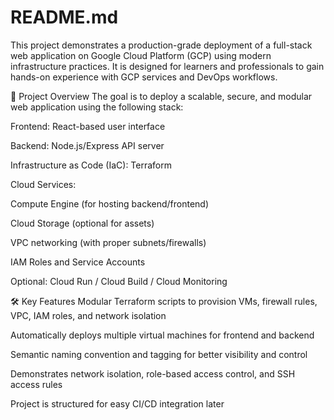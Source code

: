 # README.md
This project demonstrates a production-grade deployment of a full-stack web application on Google Cloud Platform (GCP) using modern infrastructure practices. It is designed for learners and professionals to gain hands-on experience with GCP services and DevOps workflows.

🎯 Project Overview
The goal is to deploy a scalable, secure, and modular web application using the following stack:

Frontend: React-based user interface

Backend: Node.js/Express API server

Infrastructure as Code (IaC): Terraform

Cloud Services:

Compute Engine (for hosting backend/frontend)

Cloud Storage (optional for assets)

VPC networking (with proper subnets/firewalls)

IAM Roles and Service Accounts

Optional: Cloud Run / Cloud Build / Cloud Monitoring

🛠️ Key Features
Modular Terraform scripts to provision VMs, firewall rules, VPC, IAM roles, and network isolation

Automatically deploys multiple virtual machines for frontend and backend

Semantic naming convention and tagging for better visibility and control

Demonstrates network isolation, role-based access control, and SSH access rules

Project is structured for easy CI/CD integration later
